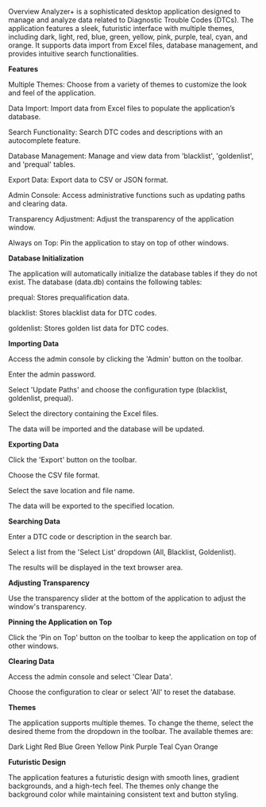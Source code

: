 Overview
Analyzer+ is a sophisticated desktop application designed to manage and analyze data related to Diagnostic Trouble Codes (DTCs). The application features a sleek, futuristic interface with multiple themes, including dark, light, red, blue, green, yellow, pink, purple, teal, cyan, and orange. It supports data import from Excel files, database management, and provides intuitive search functionalities.

**Features**

Multiple Themes: Choose from a variety of themes to customize the look and feel of the application.

Data Import: Import data from Excel files to populate the application’s database.

Search Functionality: Search DTC codes and descriptions with an autocomplete feature.

Database Management: Manage and view data from 'blacklist', 'goldenlist', and 'prequal' tables.

Export Data: Export data to CSV or JSON format.

Admin Console: Access administrative functions such as updating paths and clearing data.

Transparency Adjustment: Adjust the transparency of the application window.

Always on Top: Pin the application to stay on top of other windows.

**Database Initialization**

The application will automatically initialize the database tables if they do not exist. The database (data.db) contains the following tables:

prequal: Stores prequalification data.

blacklist: Stores blacklist data for DTC codes.

goldenlist: Stores golden list data for DTC codes.

**Importing Data**

Access the admin console by clicking the 'Admin' button on the toolbar.

Enter the admin password.

Select 'Update Paths' and choose the configuration type (blacklist, goldenlist, prequal).

Select the directory containing the Excel files.

The data will be imported and the database will be updated.

**Exporting Data**

Click the 'Export' button on the toolbar.

Choose the CSV file format.

Select the save location and file name.

The data will be exported to the specified location.

**Searching Data**

Enter a DTC code or description in the search bar.

Select a list from the 'Select List' dropdown (All, Blacklist, Goldenlist).

The results will be displayed in the text browser area.

**Adjusting Transparency**

Use the transparency slider at the bottom of the application to adjust the window's transparency.

**Pinning the Application on Top**

Click the 'Pin on Top' button on the toolbar to keep the application on top of other windows.

**Clearing Data**

Access the admin console and select 'Clear Data'.

Choose the configuration to clear or select 'All' to reset the database.

**Themes**

The application supports multiple themes. To change the theme, select the desired theme from the dropdown in the toolbar. The available themes are:

Dark
Light
Red
Blue
Green
Yellow
Pink
Purple
Teal
Cyan
Orange

**Futuristic Design**

The application features a futuristic design with smooth lines, gradient backgrounds, and a high-tech feel. The themes only change the background color while maintaining consistent text and button styling.
